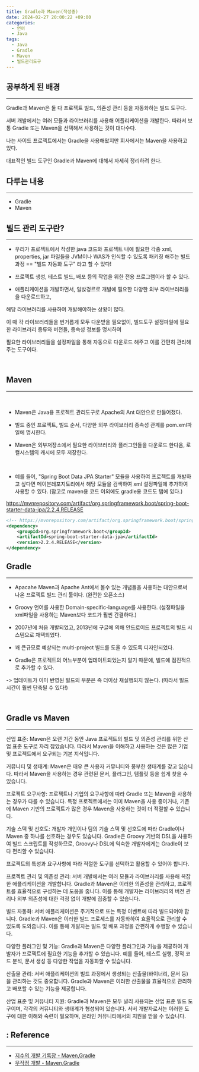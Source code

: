 ```yaml
---
title: Gradle과 Maven(작성중)
date: 2024-02-27 20:00:22 +09:00
categories:
  - 언어
  - Java
tags:
  - Java
  - Gradle
  - Maven
  - 빌드관리도구
---
```



## 공부하게 된 배경
---

Gradle과 Maven은 둘 다 프로젝트 빌드, 의존성 관리 등을 자동화하는 빌드 도구다.

서버 개발에서는 여러 모듈과 라이브러리를 사용해 어플리케이션을 개발한다. 따라서 보통 Gradle 또는 Maven을 선택해서 사용하는 것이 대다수다.

나는 사이드 프로젝트에서는 Gradle을 사용해왔지만 회사에서는 Maven을 사용하고 있다.

대표적인 빌드 도구인 Gradle과 Maven에 대해서 자세히 정리하려 한다.

## 다루는 내용
---

- Gradle
- Maven

## 빌드 관리 도구란?
---

- 우리가 프로젝트에서 작성한 java 코드와 프로젝트 내에 필요한 각종 xml, properties, jar 파일들을 JVM이나 WAS가 인식할 수 있도록 패키징 해주는 빌드 과정 == "빌드 자동화 도구" 라고 할 수 있다!

- 프로젝트 생성, 테스트 빌드, 배포 등의 작업을 위한 전용 프로그램이라 할 수 있다.

- 애플리케이션을 개발하면서, 일밙겅르로 개발에 필요한 다양한 외부 라이브러리들을 다운로드하고, 

해당 라이브러리를 사용하여 개발해야하는 상황이 많다.

이 때 각 라이브러리들을 번거롭게 모두 다운받을 필요없이, 빌드도구 설정파일에 필요한 라이브러리 종류와 버전들, 종속성 정보를 명시하여

필요한 라이브러리들을 설정파일을 통해 자동으로 다운로드 해주고 이를 간편히 관리해주는 도구이다.

​
## Maven
---

​

- Maven은 Java용 프로젝트 관리도구로 Apache의 Ant 대안으로 만들어졌다.

- 빌드 중인 프로젝트, 빌드 순서, 다양한 외부 라이브러리 종속성 관계를 pom.xml파일에 명시한다.

- Maven은 외부저장소에서 필요한 라이브러리와 플러그인들을 다운로드 한다음, 로컬시스템의 캐시에 모두 저장한다.

​

- 예를 들어, "Spring Boot Data JPA Starter" 모듈을 사용하여 프로젝트를 개발하고 싶다면 메이븐레포지토리에서 해당 모듈을 검색하여 xml 설정파일에 추가하여 사용할 수 있다. (참고로 maven용 코드 이외에도 gradle용 코드도 탭에 있다.)

https://mvnrepository.com/artifact/org.springframework.boot/spring-boot-starter-data-jpa/2.2.4.RELEASE

```xml
<!-- https://mvnrepository.com/artifact/org.springframework.boot/spring-boot-starter-data-jpa -->
<dependency>
    <groupId>org.springframework.boot</groupId>
    <artifactId>spring-boot-starter-data-jpa</artifactId>
    <version>2.2.4.RELEASE</version>
</dependency>
```

## Gradle
---

- Apacahe Maven과 Apache Ant에서 볼수 있는 개념들을 사용하는 대안으로써 나온 프로젝트 빌드 관리 툴이다. (완전한 오픈소스)

- Groovy 언어를 사용한 Domain-specific-language를 사용한다. (설정파일을 xml파일을 사용하는 Maven보다 코드가 훨씬 간결하다.)

- 2007년에 처음 개발되었고, 2013년에 구글에 의해 안드로이드 프로젝트의 빌드 시스템으로 채택되었다.

- 꽤 큰규모로 예상되는 multi-project 빌드를 도울 수 있도록 디자인되었다.

- Gradle은 프로젝트의 어느부분이 업데이트되었는지 알기 때문에, 빌드에 점진적으로 추가할 수 있다.

-> 업데이트가 이미 반영된 빌드의 부분은 즉 더이상 재실행되지 않는다. (따라서 빌드 시간이 훨씬 단축될 수 있다!)

​



## Gradle vs Maven
---

산업 표준: Maven은 오랜 기간 동안 Java 프로젝트의 빌드 및 의존성 관리를 위한 산업 표준 도구로 자리 잡았습니다. 따라서 Maven을 이해하고 사용하는 것은 많은 기업 및 프로젝트에서 요구되는 기본 지식입니다.

커뮤니티 및 생태계: Maven은 매우 큰 사용자 커뮤니티와 풍부한 생태계를 갖고 있습니다. 따라서 Maven을 사용하는 경우 관련된 문서, 플러그인, 템플릿 등을 쉽게 찾을 수 있습니다.

프로젝트 요구사항: 프로젝트나 기업의 요구사항에 따라 Gradle 또는 Maven을 사용하는 경우가 다를 수 있습니다. 특정 프로젝트에서는 이미 Maven을 사용 중이거나, 기존에 Maven 기반의 프로젝트가 많은 경우 Maven을 사용하는 것이 더 적절할 수 있습니다.

기술 스택 및 선호도: 개발자 개인이나 팀의 기술 스택 및 선호도에 따라 Gradle이나 Maven 중 하나를 선호하는 경우도 있습니다. Gradle은 Groovy 기반의 DSL을 사용하여 빌드 스크립트를 작성하므로, Groovy나 DSL에 익숙한 개발자에게는 Gradle이 보다 편리할 수 있습니다.


프로젝트의 특성과 요구사항에 따라 적절한 도구를 선택하고 활용할 수 있어야 합니다.


프로젝트 관리 및 의존성 관리: 서버 개발에서는 여러 모듈과 라이브러리를 사용해 복잡한 애플리케이션을 개발합니다. Gradle과 Maven은 이러한 의존성을 관리하고, 프로젝트를 효율적으로 구성하는 데 도움을 줍니다. 이를 통해 개발자는 라이브러리의 버전 관리나 외부 의존성에 대한 걱정 없이 개발에 집중할 수 있습니다.

빌드 자동화: 서버 애플리케이션은 주기적으로 또는 특정 이벤트에 따라 빌드되어야 합니다. Gradle과 Maven은 이러한 빌드 프로세스를 자동화하여 효율적으로 관리할 수 있도록 도와줍니다. 이를 통해 개발자는 빌드 및 배포 과정을 간편하게 수행할 수 있습니다.

다양한 플러그인 및 기능: Gradle과 Maven은 다양한 플러그인과 기능을 제공하여 개발자가 프로젝트에 필요한 기능을 추가할 수 있습니다. 예를 들어, 테스트 실행, 정적 코드 분석, 문서 생성 등 다양한 작업을 자동화할 수 있습니다.

산출물 관리: 서버 애플리케이션의 빌드 과정에서 생성되는 산출물(바이너리, 문서 등)을 관리하는 것도 중요합니다. Gradle과 Maven은 이러한 산출물을 효율적으로 관리하고 배포할 수 있는 기능을 제공합니다.

산업 표준 및 커뮤니티 지원: Gradle과 Maven은 모두 널리 사용되는 산업 표준 빌드 도구이며, 각각의 커뮤니티와 생태계가 형성되어 있습니다. 서버 개발자로서는 이러한 도구에 대한 이해와 숙련이 필요하며, 온라인 커뮤니티에서의 지원을 받을 수 있습니다.


## : Reference
---
- [지수의 개발 기록장 - Maven,Gradle](https://jisooo.tistory.com/entry/Spring-%EB%B9%8C%EB%93%9C-%EA%B4%80%EB%A6%AC-%EB%8F%84%EA%B5%AC-Maven%EA%B3%BC-Gradle-%EB%B9%84%EA%B5%90%ED%95%98%EA%B8%B0)
- [무작정 개발 - Maven,Gradle](https://backendcode.tistory.com/199)